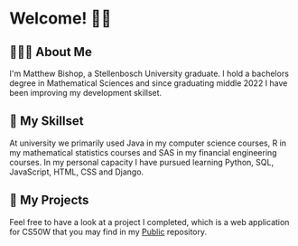 # Welcome! 👋🏻

## 👨🏼‍💻 About Me
I'm Matthew Bishop, a Stellenbosch University graduate. I hold a bachelors degree in Mathematical Sciences and since graduating middle 2022 I have been improving my development skillset.  

##  🔧 My Skillset
At university we primarily used Java in my computer science courses, R in my mathematical statistics courses and SAS in my financial engineering courses. In my personal capacity I have pursued learning Python, SQL, JavaScript, HTML, CSS and Django.

## 📲 My Projects
Feel free to have a look at a project I completed, which is a web application for CS50W that you may find in my [Public](https://github.com/matbishop/Public) repository. 